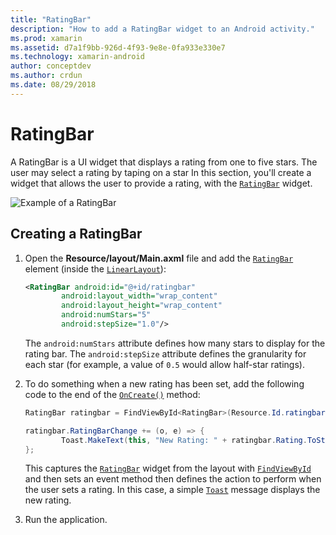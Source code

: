 ```yaml
---
title: "RatingBar"
description: "How to add a RatingBar widget to an Android activity."
ms.prod: xamarin
ms.assetid: d7a1f9bb-926d-4f93-9e8e-0fa933e330e7
ms.technology: xamarin-android
author: conceptdev
ms.author: crdun
ms.date: 08/29/2018
---
```


# RatingBar

A RatingBar is a UI widget that displays a rating from one to five stars. The user may select a rating by taping on a star
In this section, you'll create a widget that allows the user to provide a
rating, with the [`RatingBar`](https://developer.xamarin.com/api/type/Android.Widget.RatingBar/) widget.

![Example of a RatingBar](ratingbar-images/01-ratingbar.png)


## Creating a RatingBar

1. Open the **Resource/layout/Main.axml** file and add the
   [`RatingBar`](https://developer.xamarin.com/api/type/Android.Widget.RatingBar/)
   element (inside the [`LinearLayout`](https://developer.xamarin.com/api/type/Android.Widget.LinearLayout/)):

    ```xml
    <RatingBar android:id="@+id/ratingbar"
            android:layout_width="wrap_content"
            android:layout_height="wrap_content"
            android:numStars="5"
            android:stepSize="1.0"/>
    ```
   The `android:numStars` attribute defines how many stars to display
   for the rating bar. The `android:stepSize` attribute defines the
   granularity for each star (for example, a value of `0.5` would allow
   half-star ratings).

2. To do something when a new rating has been set, add the following
   code to the end of the
   [`OnCreate()`](https://developer.xamarin.com/api/member/Android.App.Activity.OnCreate/p/Android.OS.Bundle/Android.OS.PersistableBundle)
   method:

    ```csharp
    RatingBar ratingbar = FindViewById<RatingBar>(Resource.Id.ratingbar);

    ratingbar.RatingBarChange += (o, e) => {
            Toast.MakeText(this, "New Rating: " + ratingbar.Rating.ToString (), ToastLength.Short).Show ();
    };
    ```

    This captures the [`RatingBar`](https://developer.xamarin.com/api/type/Android.Widget.RatingBar/) widget from
    the layout with [`FindViewById`](https://developer.xamarin.com/api/member/Android.App.Activity.FindViewById/)
    and then sets an event method then defines the action to perform when the user
    sets a rating. In this case, a simple [`Toast`](https://developer.xamarin.com/api/type/Android.Widget.Toast/)
    message displays the new rating.

3.  Run the application.

